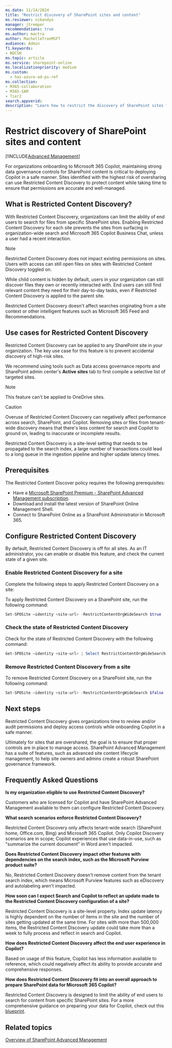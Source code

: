 ```yaml
---
ms.date: 11/14/2024
title: "Restrict discovery of SharePoint sites and content"
ms.reviewer: nibandyo
manager: jtremper
recommendations: true 
ms.author: mactra
author: MachelleTranMSFT
audience: Admin
f1.keywords: 
- NOCSH 
ms.topic: article
ms.service: sharepoint-online
ms.localizationpriority: medium
ms.custom:
  - has-azure-ad-ps-ref
ms.collection: 
- M365-collaboration
- M365-SAM
- Tier2
search.appverid:
description: "Learn how to restrict the discovery of SharePoint sites from Microsoft 365 Copilot Business Chat and tenant-wide search."
---
```


# Restrict discovery of SharePoint sites and content

[!INCLUDE[Advanced Management](includes/advanced-management.md)]

For organizations onboarding to Microsoft 365 Copilot, maintaining strong data governance controls for SharePoint content is critical to deploying Copilot in a safe manner. Sites identified with the highest risk of oversharing can use Restricted Content Discovery to protect content while taking time to ensure that permissions are accurate and well-managed.

## What is Restricted Content Discovery?

With Restricted Content Discovery, organizations can limit the ability of end users to search for files from specific SharePoint sites. Enabling Restricted Content Discovery for each site prevents the sites from surfacing in organization-wide search and Microsoft 365 Copilot Business Chat, unless a user had a recent interaction.  

> [!NOTE]
> Restricted Content Discovery does not impact existing permissions on sites. Users with access can still open files on sites with Restricted Content Discovery toggled on.

While child content is hidden by default, users in your organization can still discover files they own or recently interacted with. End users can still find relevant content they need for their day-to-day tasks, even if Restricted Content Discovery is applied to the parent site.

Restricted Content Discovery doesn't affect searches originating from a site context or other intelligent features such as Microsoft 365 Feed and Recommendations.

## Use cases for Restricted Content Discovery

Restricted Content Discovery can be applied to any SharePoint site in your organization. The key use case for this feature is to prevent accidental discovery of high-risk sites.

We recommend using tools such as Data access governance reports and SharePoint admin center's **Active sites** tab to first compile a selective list of targeted sites.

> [!NOTE]
> This feature can't be applied to OneDrive sites.

> [!CAUTION]
> Overuse of Restricted Content Discovery can negatively affect performance across search, SharePoint, and Copilot. Removing sites or files from tenant-wide discovery means that there's less content for search and Copilot to ground on, leading to inaccurate or incomplete results.

Restricted Content Discovery is a site-level setting that needs to be propagated to the search index, a large number of transactions could lead to a long queue in the ingestion pipeline and higher update latency times.

## Prerequisites

The Restricted Content Discover policy requires the following prerequisites:

- Have a [Microsoft SharePoint Premium - SharePoint Advanced Management subscription](advanced-management.md).
- Download and install the latest version of SharePoint Online Management Shell.
- Connect to SharePoint Online as a SharePoint Administrator in Microsoft 365.

## Configure Restricted Content Discovery

By default, Restricted Content Discovery is off for all sites. As an IT administrator, you can enable or disable this feature, and check the current state of a given site.

### Enable Restricted Content Discovery for a site

Complete the following steps to apply Restricted Content Discovery on a site:

To apply Restricted Content Discovery on a SharePoint site, run the following command:

```powershell
Set-SPOSite –identity <site-url> -RestrictContentOrgWideSearch $true
```

### Check the state of Restricted Content Discovery

Check for the state of Restricted Content Discovery with the following command:

```powershell
Get-SPOSite –identity <site-url> | Select RestrictContentOrgWideSearch
```

### Remove Restricted Content Discovery from a site

To remove Restricted Content Discovery on a SharePoint site, run the following command:

```powershell
Set-SPOSite –identity <site-url> -RestrictContentOrgWideSearch $false
```

## Next steps

Restricted Content Discovery gives organizations time to review and/or audit permissions and deploy access controls while onboarding Copilot in a safe manner.

Ultimately for sites that are overshared, the goal is to ensure that proper controls are in place to manage access. SharePoint Advanced Management has a suite of features, such as advanced site content lifecycle management, to help site owners and admins create a robust SharePoint governance framework.

## Frequently Asked Questions

**Is my organization eligible to use Restricted Content Discovery?**

Customers who are licensed for Copilot and have SharePoint Advanced Management available to them can configure Restricted Content Discovery.

**What search scenarios enforce Restricted Content Discovery?**

Restricted Content Discovery only affects tenant-wide search (SharePoint home, Office.com, Bing) and Microsoft 365 Copilot. Only Copilot Discovery scenarios are in scope; Copilot experiences that use data-in-use, such as "summarize the current document" in Word aren't impacted.  

**Does Restricted Content Discovery impact other features with dependencies on the search index, such as the Microsoft Purview product suite?**

No, Restricted Content Discovery doesn't remove content from the tenant search index, which means Microsoft Purview features such as eDiscovery and autolabeling aren't impacted.

**How soon can I expect Search and Copilot to reflect an update made to the Restricted Content Discovery configuration of a site?**

Restricted Content Discovery is a site-level property. Index update latency is highly dependent on the number of items in the site and the number of sites getting updated at the same time. For sites with more than 500,000 items, the Restricted Content Discovery update could take more than a week to fully process and reflect in search and Copilot.

**How does Restricted Content Discovery affect the end user experience in Copilot?**

Based on usage of this feature, Copilot has less information available to reference, which could negatively affect its ability to provide accurate and comprehensive responses.

**How does Restricted Content Discovery fit into an overall approach to prepare SharePoint data for Microsoft 365 Copilot?**

Restricted Content Discovery is designed to limit the ability of end users to search for content from specific SharePoint sites. For a more comprehensive guidance on preparing your data for Copilot, check out this [blueprint](https://aka.ms/Copilot/OversharingBlueprintLearn).

## Related topics

[Overview of SharePoint Advanced Management](advanced-management.md)
